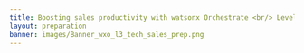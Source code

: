 ```yaml
---
title: Boosting sales productivity with watsonx Orchestrate <br/> Level 3 Technical Sales demo
layout: preparation
banner: images/Banner_wxo_l3_tech_sales_prep.png
---
```


<span id="place1"></span>

<span id="top"></span>

<inline-notification text="<strong><strong>Attention: under construction</strong> Please do not use."></inline-notification>

